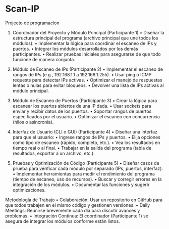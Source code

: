 # Scan-IP
Projecto de programacion

1. Coordinador del Proyecto y Módulo Principal (Participante 1)
	•	Diseñar la estructura principal del programa (archivo principal que une todos los módulos).
	•	Implementar la lógica para coordinar el escaneo de IPs y puertos.
	•	Integrar los módulos desarrollados por los demás participantes.
	•	Realizar pruebas iniciales para asegurarse de que todo funcione de manera conjunta.

2. Módulo de Escaneo de IPs (Participante 2)
	•	Implementar el escaneo de rangos de IPs (e.g., 192.168.1.1 a 192.168.1.255).
	•	Usar ping o ICMP requests para detectar IPs activas.
	•	Optimizar el manejo de respuestas lentas o nulas para evitar bloqueos.
	•	Devolver una lista de IPs activas al módulo principal.

3. Módulo de Escaneo de Puertos (Participante 3)
	•	Crear la lógica para escanear los puertos abiertos de una IP dada.
	•	Usar sockets para enviar y recibir datos de los puertos.
	•	Soportar rangos de puertos especificados por el usuario.
	•	Optimizar el escaneo con concurrencia (hilos o asincronía).

4. Interfaz de Usuario (CLI o GUI) (Participante 4)
	•	Diseñar una interfaz para que el usuario:
	•	Ingrese rangos de IPs y puertos.
	•	Elija opciones como tipo de escaneo (rápido, completo, etc.).
	•	Vea los resultados en tiempo real o al final.
	•	Trabajar en la salida del programa (tabla de resultados, exportar a un archivo, etc.).

5. Pruebas y Optimización de Código (Participante 5)
	•	Diseñar casos de prueba para verificar cada módulo por separado (IPs, puertos, interfaz).
	•	Implementar herramientas para medir el rendimiento del programa (tiempo de escaneo, uso de recursos).
	•	Buscar y corregir errores en la integración de los módulos.
	•	Documentar las funciones y sugerir optimizaciones.

Metodología de Trabajo
	•	Colaboración: Usar un repositorio en GitHub para que todos trabajen en el mismo código y gestionen versiones.
	•	Daily Meetings: Reunirse brevemente cada día para discutir avances y problemas.
	•	Integración Continua: El coordinador (Participante 1) se asegura de integrar los módulos conforme están listos.